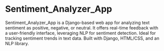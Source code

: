 # Sentiment_Analyzer_App
Sentiment_Analyzer_App is a Django-based web app for analyzing text sentiment as positive, negative, or neutral. It offers real-time feedback with a user-friendly interface, leveraging NLP for sentiment detection. Ideal for tracking sentiment trends in text data. Built with Django, HTML/CSS, and an NLP library.
